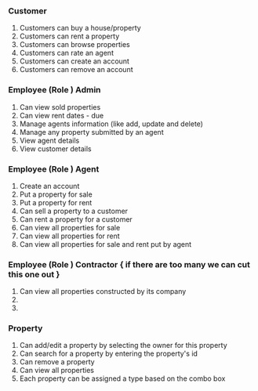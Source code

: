  
### Customer   
  
1. Customers can buy a house/property  
2. Customers can rent a property  
3. Customers can browse properties  
4. Customers can rate an agent   
5. Customers can create an account 
6. Customers can remove an account
  
### Employee (Role ) Admin  
  
1. Can view sold properties  
2. Can view rent dates - due   
3. Manage agents information (like add, update and delete)
4. Manage any property submitted by an agent  
5. View agent details   
6. View customer details 
  
### Employee (Role ) Agent  
  
1. Create an account 
2. Put a property for sale  
3. Put a property for rent  
4. Can sell a property to a customer 
5. Can rent a property for a customer    
6. Can view all properties for sale
7. Can view all properties for rent
8. Can view all properties for sale and rent put by agent   
  
### Employee (Role ) Contractor { if there are too many we can cut this one out }  
  
1. Can view all properties constructed by its company 
2.   
3.    
  
### Property  
  
1.  Can add/edit a property by selecting the owner for this property
2.  Can search for a property by entering the property's id
3.  Can remove a property
4.  Can view all properties
5.  Each property can be assigned a type based on the combo box
